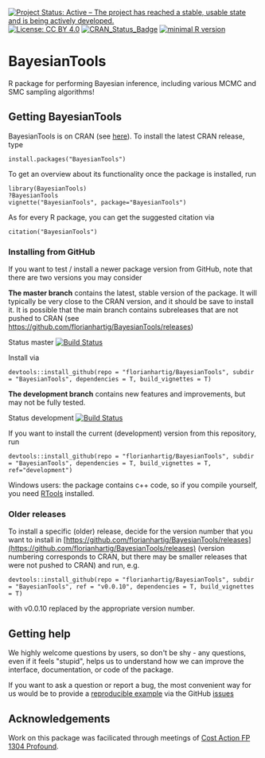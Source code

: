 [![Project Status: Active – The project has reached a stable, usable state and is being actively developed.](http://www.repostatus.org/badges/latest/active.svg)](http://www.repostatus.org/#active)
[![License: CC BY 4.0](https://img.shields.io/badge/License-CC%20BY%204.0-lightgrey.svg)](https://creativecommons.org/licenses/by/4.0/)
[![CRAN_Status_Badge](http://www.r-pkg.org/badges/version/BayesianTools)](https://cran.r-project.org/package=BayesianTools)
[![minimal R version](https://img.shields.io/badge/R%3E%3D-3.1.2-6666ff.svg)](https://cran.r-project.org/)

# BayesianTools

R package for performing Bayesian inference, including various MCMC and SMC sampling algorithms!

## Getting BayesianTools

BayesianTools is on CRAN (see [here](https://cran.r-project.org/web/packages/BayesianTools/index.html)). To install the latest CRAN release, type

```{r}
install.packages("BayesianTools")
```

To get an overview about its functionality once the package is installed, run

```{r}
library(BayesianTools)
?BayesianTools
vignette("BayesianTools", package="BayesianTools")
```

As for every R package, you can get the suggested citation via

```{r}
citation("BayesianTools")
```

### Installing from GitHub

If you want to test / install a newer package version from GitHub, note that there are two versions you may consider

**The master branch** contains the latest, stable version of the package. It will typically be very close to the CRAN version, and it should be save to install it. It is possible that the main branch contains subreleases that are not pushed to CRAN (see https://github.com/florianhartig/BayesianTools/releases) 

Status master [![Build Status](https://travis-ci.org/florianhartig/BayesianTools.svg?branch=master)](https://travis-ci.org/florianhartig/BayesianTools)

Install via

```{r}
devtools::install_github(repo = "florianhartig/BayesianTools", subdir = "BayesianTools", dependencies = T, build_vignettes = T)
```

**The development branch** contains new features and improvements, but may not be fully tested. 

Status development [![Build Status](https://travis-ci.org/florianhartig/BayesianTools.svg?branch=development)](https://travis-ci.org/florianhartig/BayesianTools)

If you want to install the current (development) version from this repository, run

```{r}
devtools::install_github(repo = "florianhartig/BayesianTools", subdir = "BayesianTools", dependencies = T, build_vignettes = T, ref="development")
```

Windows users: the package contains c++ code, so if you compile yourself, you need [RTools](https://cran.r-project.org/bin/windows/Rtools/) installed. 

### Older releases

To install a specific (older) release, decide for the version number that you want to install in [https://github.com/florianhartig/BayesianTools/releases](https://github.com/florianhartig/BayesianTools/releases) (version numbering corresponds to CRAN, but there may be smaller releases that were not pushed to CRAN) and run, e.g.  

```{r}
devtools::install_github(repo = "florianhartig/BayesianTools", subdir = "BayesianTools", ref = "v0.0.10", dependencies = T, build_vignettes = T)
```
with v0.0.10 replaced by the appropriate version number. 


## Getting help

We highly welcome questions by users, so don't be shy - any questions, even if it feels "stupid", helps us to understand how we can improve the interface, documentation, or code of the package. 

If you want to ask a question or report a bug, the most convenient way for us would be to provide a [reproducible example](http://stackoverflow.com/questions/5963269/how-to-make-a-great-r-reproducible-example) via the GitHub [issues](https://github.com/florianhartig/BayesianTools/issues)

## Acknowledgements

Work on this package was facilicated through meetings of [Cost Action FP 1304 Profound](http://www.cost.eu/COST_Actions/fps/FP1304). 







